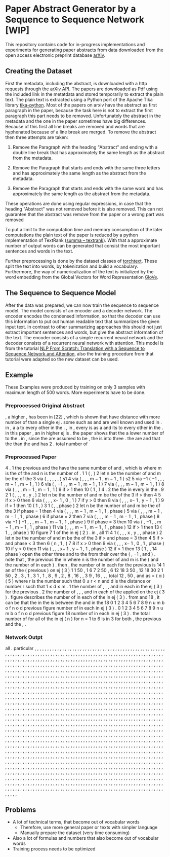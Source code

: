 # Paper Abstract Generator by a Sequence to Sequence Network [WIP]

This repository contains code for in-progress implementations and experiments for generating paper abstracts from data downloaded from the open access electronic preprint database [arXiv](https://arxiv.org/).

## Creating the Dataset

First the metadata, including the abstract, is downloaded with a http requests through the [arXiv API](https://arxiv.org/help/api). The papers are downloaded as Pdf using the included link in the metatdata and stored temporarily to extract the plain text. The plain text is extracted using a Python port of the Apache Tika library [tika-python](https://github.com/chrismattmann/tika-python). Most of the papers on arxiv have the abstract as first paragraph in the paper, because the task here is not to extract the first paragraph this part needs to be removed. Unfortunately the abstract in the metadata and the one in the paper sometimes have big differences. Because of this first all line breaks are removed and words that are hyphenated because of a line break are merged. To remove the abstract then three attempts are taken:

1. Remove the Paragraph with the heading "Abstract" and ending with a double line break that has approximately the same length as the abstract from the metadata.

2. Remove the Paragraph that starts and ends with the same three letters and has approximately the same length as the abstract from the metadata.

3. Remove the Paragraph that starts and ends with the same word and has approximately the same length as the abstract from the metadata.

These operations are done using regular expressions, in case that the heading "Abstract" was not removed before it is also removed. This can not guarantee that the abstract was remove from the paper or a wrong part was removed

To put a limit to the computation time and memory consumption of the later computations the plain text of the paper is reduced by a python implementation of TextRank ([summa – textrank](https://github.com/summanlp/textrank)). With that a approximate number of output words can be generated that consist the most important sentences and words in the text.

Further preprocessing is done by the dataset classes of [torchtext](https://pytorch.org/text/index.html). These split the text into words, by tokenization and build a vocabulary. Furthermore, the way of numericalization of the text is initialized by the word embedding from the Global Vectors for Word Representation [GloVe](https://nlp.stanford.edu/projects/glove/).

## The Sequence to Sequence Model

After the data was prepared, we can now train the sequence to sequence model. The model consists of an encoder and a decoder network. The encoder encodes the condensed information, so that the decoder can use this information to put out human readable text that summarizes the given input text. In contrast to other summarizing approaches this should not just extract important sentences and words, but give the abstract information of the text. The encoder consists of a simple recurrent neural network and the decoder consists of a recurrent neural network with attention. This model is from the tutorial [NLP From Scratch: Translation with a Sequence to Sequence Network and Attention](https://pytorch.org/tutorials/intermediate/seq2seq_translation_tutorial.html), also the training procedure from that tutorial were adapted so the new dataset can be used.

## Example

These Examples were produced by training on only 3 samples with maximum length of 500 words. More experiments have to be done.

### Preprocessed Original Abstract
, a higher , has been in [22] , which is shown that have distance with more number of than a single ej . some such as and are well known and used in . in , a a to every other in the . , in , every is as a
and its to every other in the . in this paper , an in higher ej is . the paper shows that the a lower number of to the . in , since the are assumed to be , the is into three . the are and that the than the and has 2 . total number of

### Preprocessed Paper
4 . 1 the previous and the have the same number of and , which is where m is the of the and n is the number of . 1 1 ( , ) 2 let n be the number of and m be the of the 3 via ( , , , , , ) s1 4 via ( , , ,
m − 1 , m − 1 , 1 ) s2 5 via −1 ( −1 , , , m − 1 , m − 1 , 1 ) 6 via ( , −1 , , m − 1 , m − 1 , 1 ) 7 via ( , , , m − 1 , m − 1 , 1 ) 8 via ( , , , m − 1 , m − 1 , 1 ) 9 if > 1 then 10 ( 1 , ) 4 . 2 the the in every in the . 9 2 1 ( , , , x , y , ) 2 let n be the number of and m be the of the 3 if > then 4 5 if x > 0 then 6 via ( , , , x− 1 , 0 , 1 ) 7 if y > 0 then 8 via ( , , , x− 1 , y − 1 , 1 ) 9 if > 1 then 10 ( 1 , ) 3 1 ( , , phase ) 2 let n be the number of and m be the of the 3 if phase = 1 then 4 via ( , , , m − 1 , m − 1 , 1 , phase ) 5 via ( , , , m − 1 , m − 1 , 1 , phase ) 6 if phase = 2 then 7 via ( , , , m − 1 , m − 1 , 1 , phase ) 8 via −1 ( −1 , , , m − 1 , m − 1 , 1 , phase ) 9 if phase = 3 then 10 via ( , −1 , , m − 1 , m − 1 , 1 , phase ) 11 via ( , , , m − 1 , m − 1 , 1 , phase ) 12 if > 1 then 13 ( 1 , , phase ) 10 figure 7 1 of the in ej ( 2 ) . in , all 11 4 1 ( , , , x , y , , phase ) 2 let n be the number of and m be the of the 3 if > and phase = 3 then 4 5 if > and phase < 3 then 6 ( n , 1 , ) 7 8 if x > 0 then 9 via ( , , , x− 1 , 0 , 1 , phase ) 10 if y > 0 then 11 via ( , , , x− 1 , y − 1 , 1 , phase ) 12 if > 1 then 13 ( 1 , , 14 phase ) open the other three and to the from their over the ( , −1 , and ) . note that , the previous the in where n is the number of and m is the ( and the number of in each ) . then , the number of in each for the previous is 14 1 an of the ( previous ) on ej ( 3 ) 1 1 50 , 1 6 7
2 50 , 6 12 18 3 50 , 12 18 30 2 1 50 , 2 , 3 , 1 , 3 1 , 1 , 8 , 9 , 2 , 8 , 16 , , 3 9 , 16 , , , total 12 , 50 , and as = ( α ) ( 5 ) where r is the number such that 0 ≤ r < n and d is the distance or number r such that 1 ≤ d ≤ m . 1 the number of , , , and in each in the ej ( 3 ) for the previous . 2 the number of , , , and in each of the applied on the ej ( 3 ) . figure describes the number of in each of the in ej ( 3 ) . from and 18 , it can be that the in the is between the and in the 18 0 1 2 3 4 5 6 7 8 9 n u m b o f n o d previous figure number of in each in ej ( 3 ) . 0 1 2 3 4 5 6 7 8 9 n u m b o f n o d previous figure 18 number of in each in ej ( 3 ) . the total number of for all of the in ej ( n ) for n = 1 to 6 is in 3 for both , the previous and the , .

### Network Outpt 

all . particular , , , , , , , , , , , , , , , , , , , , , , , , , , , , , , , , , , , , , , , , , , , , , , , , , , , , , , , , , , , , , , , , , , , , , , , , , , , , , , , , , , , , , , , , , , , , , ,
, , , , , , , , , , , , , , , , , , , , , , , , , , , , , , , , , , , , , , , , , , , , , , , , , , , , , , , , , , , , , , , , , , , , , , , , , , , , , , , , , , , , , , , , , , , , , , , , , , , , , , , , , , , , , , , , , , , , , , , , , , , , , , , , , , , , , , , , , , , , , , , , , , , , , , , , , , , , , , , , , , , , , , , , , , , , , , , , , , , , , , , , , , , , , , , , , , , , , , , , , , , , , , , , ,
, , , , , , , , , , , , , , , , , , , , , , , , , , , , , , , , , , , , , , , , , , , , , , , , , , , , , , , , , , , , , , , , , , , , , , , , , , , , , , , , , , , , , , , , , , , , , , , , , , , , , , , , , , , , , , , , , , , , , , , , , , , , , , , , , , , , , , , , , , , , , , , , , , , , , , , , , , , , , , , , , , , , , , , , , , , , , , , , , , , , , , , , , , , , , , , , , , , , , , , , , , , , , , , , ,
, , , , , , , , , , , , , , , , , , , , , , , , , , , , , , , , , , , , , , , , , , , , , , , , , , , , , , , , , , , , , , , , , , , , , , , , , , , , , , , , , , , , , , , , , , , , , , , , , , , , , , , , , , , , , , , , , , , , , , , , , , , , , , , , , , , , , , , , , , , , , , , , , , , , , , , , , , , , , , , , , , , , , , , , , , , , , , , , , , , , , , , , , , , , , , , , , , , , , , , , , , , , , , , , ,
, , , , , , , , , , , , , , , , , , , , , , , , , , , , , , , , , , , , , , , , , , , , , , , , , , , , , , , , , , , , , , , , , , , , , , , , , , , , , , , , , , , , , , , , , , , , , , , , , , , , , , , , , , , , , , , , , , , , , , , , , , , , , , , , , , , , , , , , , , , , , , , , , , , , , , , , , , , , , , , , , , , , , , , , , , , , , , , , , , , , , , , , , , , , , , , , , , , , , , , , , , , , , , , , ,
, , , , , , , , , , , , , , , , , , , , , , , , , , , , , , , , , , , , , , , , , , , , , , , , , , , , , , , , , , , , , , , , , , , , , , , , , , , , , , , , , , , , , , , , , , , , , , , , , , , , , , , , , , , , , , , , , , , , , , , , , , , , , , , , , , , , , , , , , , , , , , , , , , , , , , , , , , , , , , , , , , , , , , , , , , , , , , , , , , , , , , , , , , , , , , , , , , , , , , , , , , , , , , , , ,
, , , , , , , , , , , , , , , , , , , , , , , , , , , , , , , , , , , , , , , , , , , , , , , , , , , , , , , , , , , , , , , , , , , , , , , , , , , , , , , , , , , , , , , , , , , , , , , , , , , , , , , , , , , , , , , , , , , , , , , , , , , , , , , , , , , , , , , , , , , , , , , , , , , , , , , , , , , , , , , , , , , , , , , , , , , , , , , , , , , , , , , , , , , , , , , , , , , , , , , , , , , , , , , , ,
, , , , , , , , , , , , , , , , , , , , , , , , , , , , , , , , , , , , , , , , , , , , , , , , , , , , , , , , , , , , , , , , , , , , , , , , , , , , , , , , , , , , , , , , , , , , , , , , , , , , , , , , , , , , , , , , , , , , , , , , , , , , , , , , , , , , , , , , , , , , , , , , , , , , , , , , , , , , , , , , , , , , , , , , , , , , , , , , , , , , , , , , , , , , , , , , , , , , , , , , , , , , , , , , ,
, , , , , , , , , , , , , , , , , , , , , , , , , , , , , , , , , , , , , , , , , , , , , , , , , , , , , , , , , , , , , , , , , , , , , , , , , , , , , , , , , , , , , , , , , , , , , , , , , , , , , , , , , , , , , , , , , , , , , , , , , , , , , , , , , , , , , , , , , ,
## Problems

- A lot of technical terms, that become out of vocabular words
    - Therefore, use more general paper or texts with simpler language
    - Manually prepare the dataset (very time consuming)
- Also a lot of formulas and numbers that also become out of vocabular words
- Training process needs to be optimized